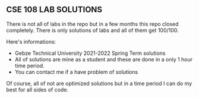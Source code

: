 ## CSE 108 LAB SOLUTIONS


There is not all of labs in the repo but in a few months this repo closed completely.
There is only solutions of labs and all of them get 100/100.

Here's informations:
* Gebze Technical University 2021-2022 Spring Term solutions
* All of solutions are mine as a student and these are done in a only 1 hour time period.
* You can contact me if a have problem of solutions

Of course, all of not are optimized solutions but in a time period I can do my best for all sides of code.

